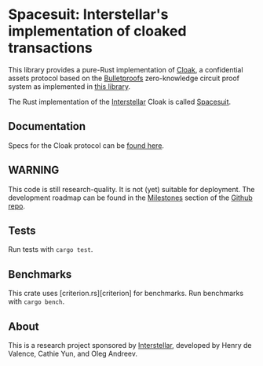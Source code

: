 # Spacesuit: Interstellar's implementation of cloaked transactions

This library provides a pure-Rust implementation of [Cloak][cloak], a confidential assets
protocol based on the [Bulletproofs][bp_website] zero-knowledge circuit proof system as 
implemented in [this library][bp_repo].

The Rust implementation of the [Interstellar][interstellar] Cloak is called [Spacesuit][spacesuit_crate].

## Documentation

Specs for the Cloak protocol can be [found here][cloak].

## WARNING

This code is still research-quality.  It is not (yet) suitable for deployment.
The development roadmap can be found in the [Milestones][milestones] section of the 
[Github repo][spacesuit_repo].

## Tests 

Run tests with `cargo test`.

## Benchmarks

This crate uses [criterion.rs][criterion] for benchmarks.  Run
benchmarks with `cargo bench`.

## About

This is a research project sponsored by [Interstellar][interstellar],
developed by Henry de Valence, Cathie Yun, and Oleg Andreev.

[bp_website]: https://crypto.stanford.edu/bulletproofs/
[bp_repo]: https://github.com/dalek-cryptography/bulletproofs/
[interstellar]: https://interstellar.com/
[cloak]: https://github.com/interstellar/spacesuit/blob/master/spec.md
[milestones]: https://github.com/interstellar/spacesuit/milestones
[spacesuit_repo]: https://github.com/interstellar/spacesuit
[spacesuit_crate]: https://crates.io/crates/spacesuit
